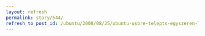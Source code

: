 ```yaml
---
layout: refresh
permalink: story/544/
refresh_to_post_id: /ubuntu/2008/08/25/ubuntu-usbre-telepts-egyszeren-liveusb
---
```

